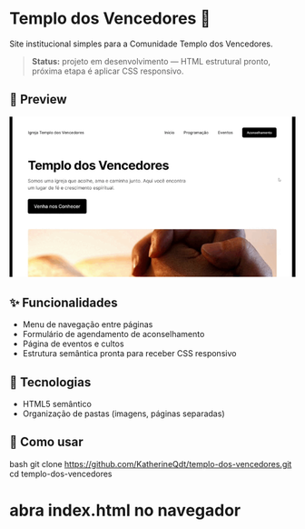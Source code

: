 # Templo dos Vencedores 🌟

Site institucional simples para a Comunidade Templo dos Vencedores.

> **Status:** projeto em desenvolvimento — HTML estrutural pronto, próxima etapa é aplicar CSS responsivo.

## 📸 Preview
![Screenshot da home](assets/imagens/screenshot-home.gif)

## ✨ Funcionalidades
- Menu de navegação entre páginas
- Formulário de agendamento de aconselhamento
- Página de eventos e cultos
- Estrutura semântica pronta para receber CSS responsivo

## 🔧 Tecnologias
- HTML5 semântico
- Organização de pastas (imagens, páginas separadas)

## 🚀 Como usar
bash
git clone https://github.com/KatherineQdt/templo-dos-vencedores.git
cd templo-dos-vencedores
# abra index.html no navegador
